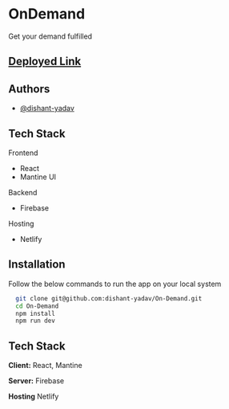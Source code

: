 
# OnDemand  

Get your demand fulfilled

## [Deployed Link](https://main--dancing-boba-d4af98.netlify.app/)

## Authors

- [@dishant-yadav](https://www.github.com/dishant-yadav)

## Tech Stack

Frontend

- React
- Mantine UI

Backend

- Firebase

Hosting

- Netlify

## Installation

Follow the below commands to run the app on your local system

```bash
  git clone git@github.com:dishant-yadav/On-Demand.git
  cd On-Demand
  npm install
  npm run dev
```

## Tech Stack

**Client:** React, Mantine

**Server:** Firebase

**Hosting** Netlify
